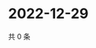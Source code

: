 # 2022-12-29

共 0 条

<!-- BEGIN WEIBO -->
<!-- 最后更新时间 Thu Dec 29 2022 17:13:01 GMT+0800 (China Standard Time) -->

<!-- END WEIBO -->
